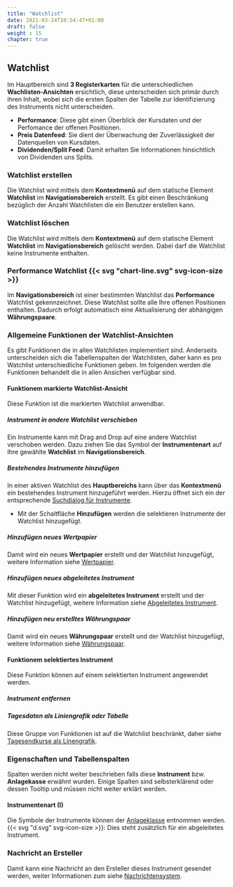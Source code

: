 ```yaml
---
title: "Watchlist"
date: 2021-03-24T10:54:47+01:00
draft: false
weight : 15
chapter: true
---
```

## Watchlist
Im Hauptbereich sind **3 Registerkarten** für die unterschiedlichen **Wachlisten-Ansichten** ersichtlich, diese unterscheiden sich primär durch ihren Inhalt, wobei sich die ersten Spalten der Tabelle zur Identifizierung des Instruments nicht unterscheiden.
+ **Performance**: Diese gibt einen Überblick der Kursdaten und der Perfomance der offenen Positionen. 
+ **Preis Datenfeed**: Sie dient der Überwachung der Zuverlässigkeit der Datenquellen von Kursdaten.
+ **Dividenden/Split Feed**: Damit erhalten Sie Informationen hinsichtlich von Dividenden uns Splits.

### Watchlist erstellen
Die Watchlist wird mittels dem **Kontextmenü** auf dem statische Element **Watchlist** im **Navigationsbereich** erstellt. Es gibt einen Beschränkung bezüglich der Anzahl Watchlisten die ein Benutzer erstellen kann.

### Watchlist löschen
Die Watchlist wird mittels dem **Kontextmenü** auf dem statische Element **Watchlist** im **Navigationsbereich** gelöscht werden. Dabei darf die Watchlist keine Instrumente enthalten.

### Performance Watchlist {{< svg "chart-line.svg" svg-icon-size >}}
Im **Navigationsbereich** ist einer bestimmten Watchlist das **Performance** Watchlist gekennzeichnet. Diese Watchlist sollte alle Ihre offenen Positionen enthalten. Dadurch erfolgt automatisch eine Aktualisierung der abhängigen **Währungspaare**.

### Allgemeine Funktionen der Watchlist-Ansichten
Es gibt Funktionen die in allen Watchlisten implementiert sind. Anderseits unterscheiden sich die Tabellenspalten der Watchlisten, daher kann es pro Watchlist unterschiedliche Funktionen geben. Im folgenden werden die Funktionen behandelt die in allen Ansichen verfügbar sind.

#### Funktionem markierte Watchlist-Ansicht
Diese Funktion ist die markierten Watchlist anwendbar.
##### Instrument in andere Watchlist verschieben
Ein Instrumente kann mit Drag and Drop auf eine andere Watchlist verschoben werden. Dazu ziehen Sie das Symbol der **Instrumentenart** auf Ihre gewählte **Watchlist** im **Navigationsbereich**.

##### Bestehendes Instrumente hinzufügen
In einer aktiven Watchlist des **Hauptbereichs** kann über das **Kontextmenü** ein bestehendes Instrument hinzugeführt werden. Hierzu öffnet sich ein der entsprechende [Suchdialog für Instrumente](../instrument/searchdialog).
+ Mit der Schaltfläche **Hinzufügen** werden die selektieren Instrumente der Watchlist hinzugefügt.

##### Hinzufügen neues Wertpapier
Damit wird ein neues **Wertpapier** erstellt und der Watchlist hinzugefügt, weitere Information siehe [Wertpapier](../instrument/security).

##### Hinzufügen neues abgeleitetes Instrument
Mit dieser Funktion wird ein **abgeleitetes Instrument** erstellt und der Watchlist hinzugefügt, weitere Information siehe [Abgeleitetes Instrument](../instrument/security/derivedinstrument/).

##### Hinzufügen neu erstelltes Währungspaar
Damit wird ein neues **Währungspaar** erstellt und der Watchlist hinzugefügt, weitere Information siehe [Währungspaar](../instrument/currencypair).

#### Funktionem selektiertes Instrument
Diese Funktion können auf einem selektierten Instrument angewendet werden.

##### Instrument entfernen

##### Tagesdaten als Liniengrafik oder Tabelle
Diese Gruppe von Funktionen ist auf die Watchlist beschränkt, daher siehe [Tagesendkurse als Linengrafik](../eodchart).


### Eigenschaften und Tabellenspalten
Spalten werden nicht weiter beschrieben falls diese **Instrument** bzw. **Anlagekasse** erwähnt wurden. Einige Spalten sind selbsterklärend oder dessen Tooltip und müssen nicht weiter erklärt werden.

#### Instrumentenart (I)
Die Symbole der Instrumente können der [Anlageklasse](../../basedata/assetclass) entnommen werden.
{{< svg "d.svg" svg-icon-size >}}: Dies steht zusätzlich für ein abgeleitetes Instrument.

### Nachricht an Ersteller
Damit kann eine Nachricht an den Ersteller dieses Instrument gesendet werden, weiter Informationen zum siehe [Nachrichtensystem](../../admindata).